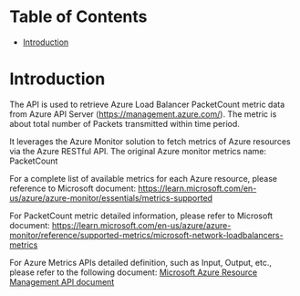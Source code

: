 # Table of Contents
- [Introduction](#introduction)


# Introduction <a name="introduction"></a>
The API is used to retrieve Azure Load Balancer PacketCount metric data from Azure API Server (https://management.azure.com/). The metric is about total number of Packets transmitted within time period. 



It leverages the Azure Monitor solution to fetch metrics of Azure resources via the Azure RESTful API. The original Azure monitor metrics name: PacketCount



For a complete list of available metrics for each Azure resource, please reference to Microsoft document: https://learn.microsoft.com/en-us/azure/azure-monitor/essentials/metrics-supported

For PacketCount metric detailed information, please refer to Microsoft document: https://learn.microsoft.com/en-us/azure/azure-monitor/reference/supported-metrics/microsoft-network-loadbalancers-metrics

For Azure Metrics APIs detailed definition, such as Input, Output, etc., please refer to the following document:
[Microsoft Azure Resource Management API document](https://learn.microsoft.com/en-us/rest/api/monitor/metrics/list?view=rest-monitor-2023-10-01&tabs=HTTP)
